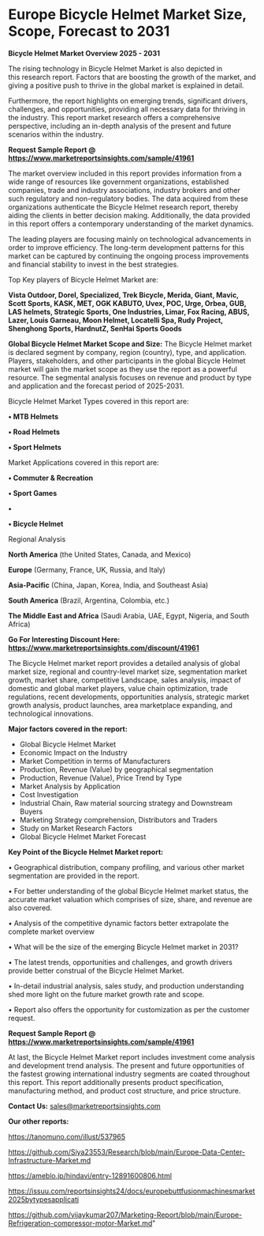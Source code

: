 # Europe Bicycle Helmet Market Size, Scope, Forecast to 2031

<Strong> Bicycle Helmet Market Overview 2025 - 2031</strong>

The rising technology in Bicycle Helmet Market is also depicted in this research report. Factors that are boosting the growth of the market, and giving a positive push to thrive in the global market is explained in detail.

Furthermore, the report highlights on emerging trends, significant drivers, challenges, and opportunities, providing all necessary data for thriving in the industry. This report market research offers a comprehensive perspective, including an in-depth analysis of the present and future scenarios within the industry.

<strong>Request Sample Report @ <a href=https://www.marketreportsinsights.com/sample/41961>https://www.marketreportsinsights.com/sample/41961</a></strong>

The market overview included in this report provides information from a wide range of resources like government organizations, established companies, trade and industry associations, industry brokers and other such regulatory and non-regulatory bodies. The data acquired from these organizations authenticate the Bicycle Helmet research report, thereby aiding the clients in better decision making. Additionally, the data provided in this report offers a contemporary understanding of the market dynamics.

The leading players are focusing mainly on technological advancements in order to improve efficiency. The long-term development patterns for this market can be captured by continuing the ongoing process improvements and financial stability to invest in the best strategies.

Top Key players of Bicycle Helmet Market are:

<strong>Vista Outdoor, Dorel, Specialized, Trek Bicycle, Merida, Giant, Mavic, Scott Sports, KASK, MET, OGK KABUTO, Uvex, POC, Urge, Orbea, GUB, LAS helmets, Strategic Sports, One Industries, Limar, Fox Racing, ABUS, Lazer, Louis Garneau, Moon Helmet, Locatelli Spa, Rudy Project, Shenghong Sports, HardnutZ, SenHai Sports Goods</strong>

<strong><b>Global Bicycle Helmet Market Scope and Size:</b></strong>
The Bicycle Helmet market is declared segment by company, region (country), type, and application. Players, stakeholders, and other participants in the global Bicycle Helmet market will gain the market scope as they use the report as a powerful resource. The segmental analysis focuses on revenue and product by type and application and the forecast period of 2025-2031.

Bicycle Helmet Market Types covered in this report are:

<strong>•  MTB Helmets

•  Road Helmets

•  Sport Helmets</strong>

Market Applications covered in this report are:

<strong>•  Commuter & Recreation

•  Sport Games

•  

•  Bicycle Helmet</strong> 

Regional Analysis

<strong>North America</strong> (the United States, Canada, and Mexico)

<strong>Europe</strong> (Germany, France, UK, Russia, and Italy)

<strong>Asia-Pacific</strong> (China, Japan, Korea, India, and Southeast Asia)

<strong>South America</strong> (Brazil, Argentina, Colombia, etc.)

<strong>The Middle East and Africa</strong> (Saudi Arabia, UAE, Egypt, Nigeria, and South Africa)

<strong>Go For Interesting Discount Here: <a href=https://www.marketreportsinsights.com/discount/41961>https://www.marketreportsinsights.com/discount/41961</a></strong>

The Bicycle Helmet market report provides a detailed analysis of global market size, regional and country-level market size, segmentation market growth, market share, competitive Landscape, sales analysis, impact of domestic and global market players, value chain optimization, trade regulations, recent developments, opportunities analysis, strategic market growth analysis, product launches, area marketplace expanding, and technological innovations.

<strong><b>Major factors covered in the report:</b></strong>
<ul>
  <li>Global Bicycle Helmet Market </li>
  <li>Economic Impact on the Industry</li>
  <li>Market Competition in terms of Manufacturers</li>
  <li>Production, Revenue (Value) by geographical segmentation</li>
  <li>Production, Revenue (Value), Price Trend by Type</li>
  <li>Market Analysis by Application</li>
  <li>Cost Investigation</li>
  <li>Industrial Chain, Raw material sourcing strategy and Downstream Buyers</li>
  <li>Marketing Strategy comprehension, Distributors and Traders</li>
  <li>Study on Market Research Factors</li>
  <li>Global Bicycle Helmet Market Forecast</li>
</ul>

<strong><b>Key Point of the Bicycle Helmet Market report:</b></strong>

• Geographical distribution, company profiling, and various other market segmentation are provided in the report.

• For better understanding of the global Bicycle Helmet market status, the accurate market valuation which comprises of size, share, and revenue are also covered.

• Analysis of the competitive dynamic factors better extrapolate the complete market overview

• What will be the size of the emerging Bicycle Helmet market in 2031?

• The latest trends, opportunities and challenges, and growth drivers provide better construal of the Bicycle Helmet Market.

• In-detail industrial analysis, sales study, and production understanding shed more light on the future market growth rate and scope.

• Report also offers the opportunity for customization as per the customer request.

<strong>Request Sample Report @ <a href=https://www.marketreportsinsights.com/sample/41961>https://www.marketreportsinsights.com/sample/41961</a></strong>

At last, the Bicycle Helmet Market report includes investment come analysis and development trend analysis. The present and future opportunities of the fastest growing international industry segments are coated throughout this report. This report additionally presents product specification, manufacturing method, and product cost structure, and price structure.

<strong>Contact Us:</strong>
sales@marketreportsinsights.com

<strong>Our other reports:</strong>

<a href=https://tanomuno.com/illust/537965>https://tanomuno.com/illust/537965</a>

<a href=https://github.com/Siya23553/Research/blob/main/Europe-Data-Center-Infrastructure-Market.md>https://github.com/Siya23553/Research/blob/main/Europe-Data-Center-Infrastructure-Market.md</a>

<a href=https://ameblo.jp/hindavi/entry-12891600806.html>https://ameblo.jp/hindavi/entry-12891600806.html</a>

<a href=https://issuu.com/reportsinsights24/docs/europebuttfusionmachinesmarket2025bytypesapplicati>https://issuu.com/reportsinsights24/docs/europebuttfusionmachinesmarket2025bytypesapplicati</a>

<a href=https://github.com/vijaykumar207/Marketing-Report/blob/main/Europe-Refrigeration-compressor-motor-Market.md>https://github.com/vijaykumar207/Marketing-Report/blob/main/Europe-Refrigeration-compressor-motor-Market.md</a>"
